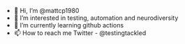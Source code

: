 - 👋 Hi, I’m @mattcp1980
- 👀 I’m interested in testing, automation and neurodiversity
- 🌱 I’m currently learning github actions
- 📫 How to reach me Twitter - @testingtackled

<!---
mattcp1980/mattcp1980 is a ✨ special ✨ repository because its `README.md` (this file) appears on your GitHub profile.
You can click the Preview link to take a look at your changes.
--->
